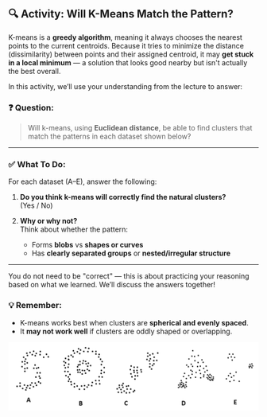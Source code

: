 ## 🔍 Activity: Will K-Means Match the Pattern?

K-means is a **greedy algorithm**, meaning it always chooses the nearest points to the current centroids. Because it tries to minimize the distance (dissimilarity) between points and their assigned centroid, it may **get stuck in a local minimum** — a solution that looks good nearby but isn't actually the best overall.

In this activity, we’ll use your understanding from the lecture to answer:

### ❓ Question:
> Will k-means, using **Euclidean distance**, be able to find clusters that match the patterns in each dataset shown below?

---

### ✅ What To Do:

For each dataset (A–E), answer the following:

1. **Do you think k-means will correctly find the natural clusters?**  
   (Yes / No)

2. **Why or why not?**  
   Think about whether the pattern:
   - Forms **blobs** vs **shapes or curves**
   - Has **clearly separated groups** or **nested/irregular structure**
  


---

You do not need to be "correct" — this is about practicing your reasoning based on what we learned. We’ll discuss the answers together!

### 💡 Remember:
- K-means works best when clusters are **spherical and evenly spaced**.
- It **may not work well** if clusters are oddly shaped or overlapping.




<p align="center">
  <img src="Images/K-means.png" alt="Description" width="900"/>
</p

